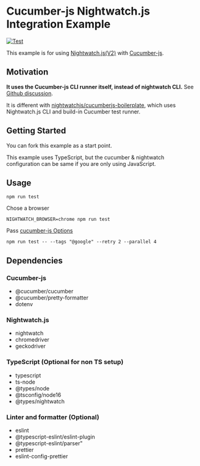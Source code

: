 # Cucumber-js Nightwatch.js Integration Example

[![Test](https://github.com/nightwatchjs-community/cucumber-nightwatch/actions/workflows/test.yml/badge.svg)](https://github.com/nightwatchjs-community/cucumber-nightwatch/actions/workflows/test.yml)

This example is for using [Nightwatch.js(V2)](https://nightwatchjs.org/) with [Cucumber-js](https://github.com/cucumber/cucumber-js).

## Motivation

**It uses the Cucumber-js CLI runner itself, instead of nightwatch CLI.** See [Github discussion](https://github.com/nightwatchjs/nightwatch/discussions/2973).

It is different with [nightwatchjs/cucumberjs-boilerplate](https://github.com/nightwatchjs/cucumberjs-boilerplate), which uses Nightwatch.js CLI and build-in Cucumber test runner.

## Getting Started

You can fork this example as a start point.

This example uses TypeScript, but the cucumber & nightwatch configuration can be same if you are only using JavaScript.

## Usage

```shell
npm run test
```

Chose a browser

```
NIGHTWATCH_BROWSER=chrome npm run test
```

Pass [cucumber-js Options](https://github.com/cucumber/cucumber-js/blob/main/docs/configuration.md#options)

```shell
npm run test -- --tags "@google" --retry 2 --parallel 4
```

## Dependencies

### Cucumber-js

- @cucumber/cucumber
- @cucumber/pretty-formatter
- dotenv

### Nightwatch.js

- nightwatch
- chromedriver
- geckodriver

### TypeScript (Optional for non TS setup)

- typescript
- ts-node
- @types/node
- @tsconfig/node16
- @types/nightwatch

### Linter and formatter (Optional)

- eslint
- @typescript-eslint/eslint-plugin
- @typescript-eslint/parser"
- prettier
- eslint-config-prettier
